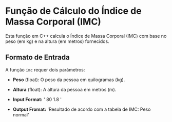 # Função de Cálculo do Índice de Massa Corporal (IMC)

Esta função em C++ calcula o Índice de Massa Corporal (IMC) com base no peso (em kg) e na altura (em metros) fornecidos.

## Formato de Entrada

A função `imc` requer dois parâmetros:
- **Peso** (float): O peso da pessoa em quilogramas (kg).
- **Altura** (float): A altura da pessoa em metros (m).
- **Input Format:**
   ' 80 1.8 '

- **Output Fromat:**
    'Resultado de acordo com a tabela de IMC: 
    Peso normal'
